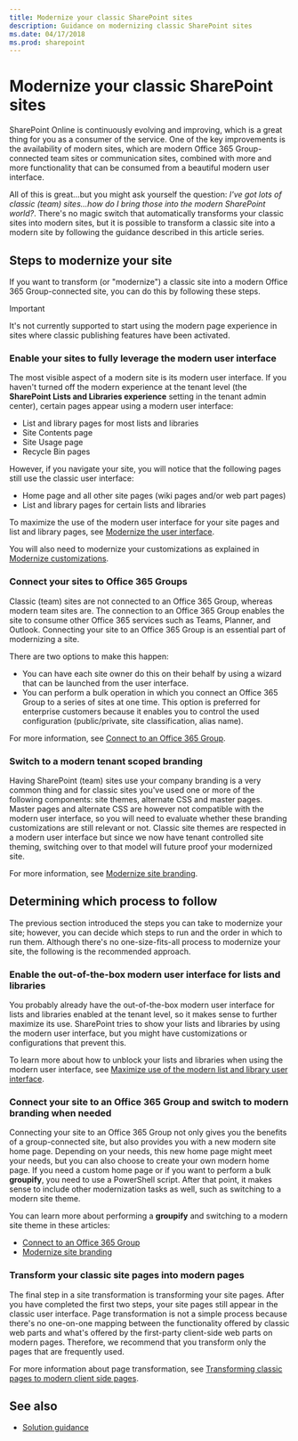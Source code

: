 ```yaml
---
title: Modernize your classic SharePoint sites
description: Guidance on modernizing classic SharePoint sites
ms.date: 04/17/2018
ms.prod: sharepoint
---
```


# Modernize your classic SharePoint sites

SharePoint Online is continuously evolving and improving, which is a great thing for you as a consumer of the service. One of the key improvements is the availability of modern sites, which are modern Office 365 Group-connected team sites or communication sites, combined with more and more functionality that can be consumed from a beautiful modern user interface. 

All of this is great...but you might ask yourself the question: *I've got lots of classic (team) sites...how do I bring those into the modern SharePoint world?*. There's no magic switch that automatically transforms your classic sites into modern sites, but it is possible to transform a classic site into a modern site by following the guidance described in this article series.

## Steps to modernize your site

If you want to transform (or "modernize") a classic site into a modern Office 365 Group-connected site, you can do this by following these steps.

> [!IMPORTANT]
> It's not currently supported to start using the modern page experience in sites where classic publishing features have been activated.

### Enable your sites to fully leverage the modern user interface

The most visible aspect of a modern site is its modern user interface. If you haven't turned off the modern experience at the tenant level (the **SharePoint Lists and Libraries experience** setting in the tenant admin center), certain pages appear using a modern user interface:

- List and library pages for most lists and libraries
- Site Contents page
- Site Usage page
- Recycle Bin pages

However, if you navigate your site, you will notice that the following pages still use the classic user interface:

- Home page and all other site pages (wiki pages and/or web part pages)
- List and library pages for certain lists and libraries

To maximize the use of the modern user interface for your site pages and list and library pages, see [Modernize the user interface](modernize-userinterface.md). 

You will also need to modernize your customizations as explained in [Modernize customizations](modernize-customizations.md).

### Connect your sites to Office 365 Groups

Classic (team) sites are not connected to an Office 365 Group, whereas modern team sites are. The connection to an Office 365 Group enables the site to consume other Office 365 services such as Teams, Planner, and Outlook. Connecting your site to an Office 365 Group is an essential part of modernizing a site. 

There are two options to make this happen:

- You can have each site owner do this on their behalf by using a wizard that can be launched from the user interface.
- You can perform a bulk operation in which you connect an Office 365 Group to a series of sites at one time. This option is preferred for enterprise customers because it enables you to control the used configuration (public/private, site classification, alias name).

For more information, see [Connect to an Office 365 Group](modernize-connect-to-office365-group.md).

### Switch to a modern tenant scoped branding

Having SharePoint (team) sites use your company branding is a very common thing and for classic sites you've used one or more of the following components: site themes, alternate CSS and master pages. Master pages and alternate CSS are however not compatible with the modern user interface, so you will need to evaluate whether these branding customizations are still relevant or not. Classic site themes are respected in a modern user interface but since we now have tenant controlled site theming, switching over to that model will future proof your modernized site.

For more information, see [Modernize site branding](modernize-branding.md).

## Determining which process to follow

The previous section introduced the steps you can take to modernize your site; however, you can decide which steps to run and the order in which to run them. Although there's no one-size-fits-all process to modernize your site, the following is the recommended approach.

### Enable the out-of-the-box modern user interface for lists and libraries

You probably already have the out-of-the-box modern user interface for lists and libraries enabled at the tenant level, so it makes sense to further maximize its use. SharePoint tries to show your lists and libraries by using the modern user interface, but you might have customizations or configurations that prevent this. 

To learn more about how to unblock your lists and libraries when using the modern user interface, see [Maximize use of the modern list and library user interface](modernize-userinterface-lists-and-libraries.md). 

### Connect your site to an Office 365 Group and switch to modern branding when needed

Connecting your site to an Office 365 Group not only gives you the benefits of a group-connected site, but also provides you with a new modern site home page. Depending on your needs, this new home page might meet your needs, but you can also choose to create your own modern home page. If you need a custom home page or if you want to perform a bulk **groupify**, you need to use a PowerShell script. After that point, it makes sense to include other modernization tasks as well, such as switching to a modern site theme.

You can learn more about performing a **groupify** and switching to a modern site theme in these articles:

- [Connect to an Office 365 Group](modernize-connect-to-office365-group.md)
- [Modernize site branding](modernize-branding.md)

### Transform your classic site pages into modern pages

The final step in a site transformation is transforming your site pages. After you have completed the first two steps, your site pages still appear in the classic user interface. Page transformation is not a simple process because there's no one-on-one mapping between the functionality offered by classic web parts and what's offered by the first-party client-side web parts on modern pages. Therefore, we recommend that you transform only the pages that are frequently used. 

For more information about page transformation, see [Transforming classic pages to modern client side pages](modernize-userinterface-lists-and-libraries.md).

## See also

- [Solution guidance](../solution-guidance/office-365-development-patterns-and-practices-solution-guidance.md)